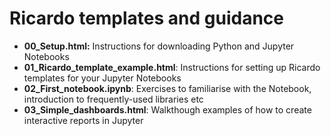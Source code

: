 # Ricardo templates and guidance

* __00_Setup.html:__ Instructions for downloading Python and Jupyter Notebooks
* __01_Ricardo_template_example.html__: Instructions for setting up Ricardo templates for your Jupyter Notebooks
* __02_First_notebook.ipynb__: Exercises to familiarise with the Notebook, introduction to frequently-used libraries etc
* __03_Simple_dashboards.html__: Walkthough examples of how to create interactive reports in Jupyter


